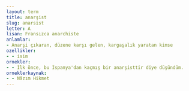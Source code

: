 ```yaml
---
layout: term
title: anarşist
slug: anarsist
letter: A
lisan: Fransızca anarchiste
anlamlar:
- Anarşi çıkaran, düzene karşı gelen, kargaşalık yaratan kimse
ozellikler:
- - isim
ornekler:
- - İlk önce, bu İspanya'dan kaçmış bir anarşisttir diye düşündüm.
orneklerkaynak:
- - Nâzım Hikmet
---
```

